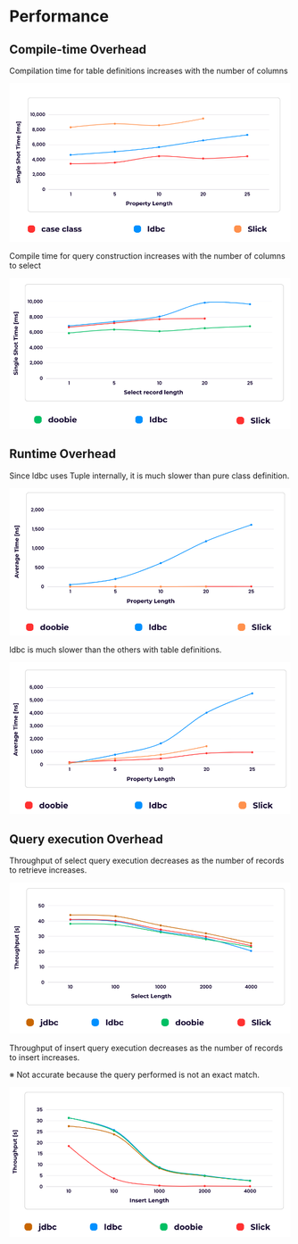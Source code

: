 # Performance

## Compile-time Overhead

Compilation time for table definitions increases with the number of columns

<img src="../img/compile_create.png">

Compile time for query construction increases with the number of columns to select

<img src="../img/compile_create_query.png">

## Runtime Overhead

Since ldbc uses Tuple internally, it is much slower than pure class definition.

<img src="../img/runtime_create.png">

ldbc is much slower than the others with table definitions.

<img src="../img/runtime_create_query.png">

## Query execution Overhead

Throughput of select query execution decreases as the number of records to retrieve increases.

<img src="../img/select_throughput.png">

Throughput of insert query execution decreases as the number of records to insert increases.

※ Not accurate because the query performed is not an exact match.

<img src="../img/insert_throughput.png">
